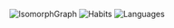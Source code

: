 ![IsomorphGraph](https://github.com/Raqhael/Raqhael/blob/main/metrics.plugin.isocalendar.svg)
![Habits](https://github.com/Raqhael/Raqhael/blob/main/metrics.plugin.habits.facts.svg)
![Languages](https://github.com/Raqhael/Raqhael/blob/main/metrics.plugin.languages.indepth.svg)

